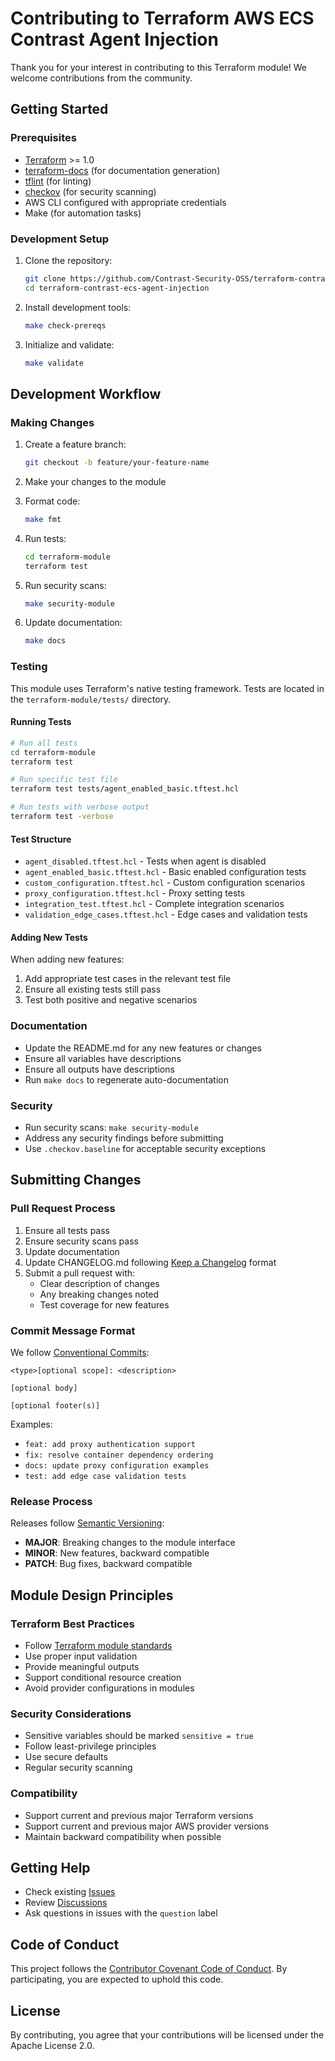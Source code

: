 # Contributing to Terraform AWS ECS Contrast Agent Injection

Thank you for your interest in contributing to this Terraform module! We welcome contributions from the community.

## Getting Started

### Prerequisites

- [Terraform](https://www.terraform.io/downloads.html) >= 1.0
- [terraform-docs](https://terraform-docs.io/) (for documentation generation)
- [tflint](https://github.com/terraform-linters/tflint) (for linting)
- [checkov](https://www.checkov.io/) (for security scanning)
- AWS CLI configured with appropriate credentials
- Make (for automation tasks)

### Development Setup

1. Clone the repository:
   ```bash
   git clone https://github.com/Contrast-Security-OSS/terraform-contrast-ecs-agent-injection.git
   cd terraform-contrast-ecs-agent-injection
   ```

2. Install development tools:
   ```bash
   make check-prereqs
   ```

3. Initialize and validate:
   ```bash
   make validate
   ```

## Development Workflow

### Making Changes

1. Create a feature branch:
   ```bash
   git checkout -b feature/your-feature-name
   ```

2. Make your changes to the module

3. Format code:
   ```bash
   make fmt
   ```

4. Run tests:
   ```bash
   cd terraform-module
   terraform test
   ```

5. Run security scans:
   ```bash
   make security-module
   ```

6. Update documentation:
   ```bash
   make docs
   ```

### Testing

This module uses Terraform's native testing framework. Tests are located in the `terraform-module/tests/` directory.

#### Running Tests

```bash
# Run all tests
cd terraform-module
terraform test

# Run specific test file
terraform test tests/agent_enabled_basic.tftest.hcl

# Run tests with verbose output
terraform test -verbose
```

#### Test Structure

- `agent_disabled.tftest.hcl` - Tests when agent is disabled
- `agent_enabled_basic.tftest.hcl` - Basic enabled configuration tests
- `custom_configuration.tftest.hcl` - Custom configuration scenarios
- `proxy_configuration.tftest.hcl` - Proxy setting tests
- `integration_test.tftest.hcl` - Complete integration scenarios
- `validation_edge_cases.tftest.hcl` - Edge cases and validation tests

#### Adding New Tests

When adding new features:
1. Add appropriate test cases in the relevant test file
2. Ensure all existing tests still pass
3. Test both positive and negative scenarios

### Documentation

- Update the README.md for any new features or changes
- Ensure all variables have descriptions
- Ensure all outputs have descriptions
- Run `make docs` to regenerate auto-documentation

### Security

- Run security scans: `make security-module`
- Address any security findings before submitting
- Use `.checkov.baseline` for acceptable security exceptions

## Submitting Changes

### Pull Request Process

1. Ensure all tests pass
2. Ensure security scans pass
3. Update documentation
4. Update CHANGELOG.md following [Keep a Changelog](https://keepachangelog.com/) format
5. Submit a pull request with:
   - Clear description of changes
   - Any breaking changes noted
   - Test coverage for new features

### Commit Message Format

We follow [Conventional Commits](https://www.conventionalcommits.org/):

```
<type>[optional scope]: <description>

[optional body]

[optional footer(s)]
```

Examples:
- `feat: add proxy authentication support`
- `fix: resolve container dependency ordering`
- `docs: update proxy configuration examples`
- `test: add edge case validation tests`

### Release Process

Releases follow [Semantic Versioning](https://semver.org/):

- **MAJOR**: Breaking changes to the module interface
- **MINOR**: New features, backward compatible
- **PATCH**: Bug fixes, backward compatible

## Module Design Principles

### Terraform Best Practices

- Follow [Terraform module standards](https://www.terraform.io/docs/modules/index.html)
- Use proper input validation
- Provide meaningful outputs
- Support conditional resource creation
- Avoid provider configurations in modules

### Security Considerations

- Sensitive variables should be marked `sensitive = true`
- Follow least-privilege principles
- Use secure defaults
- Regular security scanning

### Compatibility

- Support current and previous major Terraform versions
- Support current and previous major AWS provider versions
- Maintain backward compatibility when possible

## Getting Help

- Check existing [Issues](https://github.com/Contrast-Security-OSS/terraform-contrast-ecs-agent-injection/issues)
- Review [Discussions](https://github.com/Contrast-Security-OSS/terraform-contrast-ecs-agent-injection/discussions)
- Ask questions in issues with the `question` label

## Code of Conduct

This project follows the [Contributor Covenant Code of Conduct](CODE_OF_CONDUCT.md). By participating, you are expected to uphold this code.

## License

By contributing, you agree that your contributions will be licensed under the Apache License 2.0.
